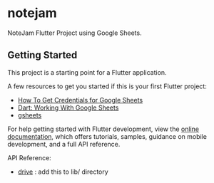 # notejam

NoteJam Flutter Project using Google Sheets.

## Getting Started

This project is a starting point for a Flutter application.

A few resources to get you started if this is your first Flutter project:

- [How To Get Credentials for Google Sheets](https://medium.com/@a.marenkov/how-to-get-credentials-for-google-sheets-456b7e88c430)
- [Dart: Working With Google Sheets](https://medium.com/itnext/dart-working-with-google-sheets-793ed322daa0)
- [gsheets](https://pub.dev/packages/gsheets/example)

For help getting started with Flutter development, view the
[online documentation](https://docs.flutter.dev/), which offers tutorials,
samples, guidance on mobile development, and a full API reference.

API Reference:
- [drive](https://drive.google.com/file/d/1AjI9X8QhPtzos7pEzwcHWa92APU_ZDBG/view?usp=share_link) : add this to lib/ directory
